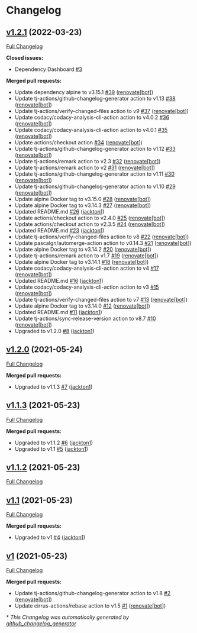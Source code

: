 # Changelog

## [v1.2.1](https://github.com/tj-actions/semver-diff/tree/v1.2.1) (2022-03-23)

[Full Changelog](https://github.com/tj-actions/semver-diff/compare/v1.2.0...v1.2.1)

**Closed issues:**

- Dependency Dashboard [\#3](https://github.com/tj-actions/semver-diff/issues/3)

**Merged pull requests:**

- Update dependency alpine to v3.15.1 [\#39](https://github.com/tj-actions/semver-diff/pull/39) ([renovate[bot]](https://github.com/apps/renovate))
- Update tj-actions/github-changelog-generator action to v1.13 [\#38](https://github.com/tj-actions/semver-diff/pull/38) ([renovate[bot]](https://github.com/apps/renovate))
- Update tj-actions/verify-changed-files action to v9 [\#37](https://github.com/tj-actions/semver-diff/pull/37) ([renovate[bot]](https://github.com/apps/renovate))
- Update codacy/codacy-analysis-cli-action action to v4.0.2 [\#36](https://github.com/tj-actions/semver-diff/pull/36) ([renovate[bot]](https://github.com/apps/renovate))
- Update codacy/codacy-analysis-cli-action action to v4.0.1 [\#35](https://github.com/tj-actions/semver-diff/pull/35) ([renovate[bot]](https://github.com/apps/renovate))
- Update actions/checkout action [\#34](https://github.com/tj-actions/semver-diff/pull/34) ([renovate[bot]](https://github.com/apps/renovate))
- Update tj-actions/github-changelog-generator action to v1.12 [\#33](https://github.com/tj-actions/semver-diff/pull/33) ([renovate[bot]](https://github.com/apps/renovate))
- Update tj-actions/remark action to v2.3 [\#32](https://github.com/tj-actions/semver-diff/pull/32) ([renovate[bot]](https://github.com/apps/renovate))
- Update tj-actions/remark action to v2 [\#31](https://github.com/tj-actions/semver-diff/pull/31) ([renovate[bot]](https://github.com/apps/renovate))
- Update tj-actions/github-changelog-generator action to v1.11 [\#30](https://github.com/tj-actions/semver-diff/pull/30) ([renovate[bot]](https://github.com/apps/renovate))
- Update tj-actions/github-changelog-generator action to v1.10 [\#29](https://github.com/tj-actions/semver-diff/pull/29) ([renovate[bot]](https://github.com/apps/renovate))
- Update alpine Docker tag to v3.15.0 [\#28](https://github.com/tj-actions/semver-diff/pull/28) ([renovate[bot]](https://github.com/apps/renovate))
- Update alpine Docker tag to v3.14.3 [\#27](https://github.com/tj-actions/semver-diff/pull/27) ([renovate[bot]](https://github.com/apps/renovate))
- Updated README.md [\#26](https://github.com/tj-actions/semver-diff/pull/26) ([jackton1](https://github.com/jackton1))
- Update actions/checkout action to v2.4.0 [\#25](https://github.com/tj-actions/semver-diff/pull/25) ([renovate[bot]](https://github.com/apps/renovate))
- Update actions/checkout action to v2.3.5 [\#24](https://github.com/tj-actions/semver-diff/pull/24) ([renovate[bot]](https://github.com/apps/renovate))
- Updated README.md [\#23](https://github.com/tj-actions/semver-diff/pull/23) ([jackton1](https://github.com/jackton1))
- Update tj-actions/verify-changed-files action to v8 [\#22](https://github.com/tj-actions/semver-diff/pull/22) ([renovate[bot]](https://github.com/apps/renovate))
- Update pascalgn/automerge-action action to v0.14.3 [\#21](https://github.com/tj-actions/semver-diff/pull/21) ([renovate[bot]](https://github.com/apps/renovate))
- Update alpine Docker tag to v3.14.2 [\#20](https://github.com/tj-actions/semver-diff/pull/20) ([renovate[bot]](https://github.com/apps/renovate))
- Update tj-actions/remark action to v1.7 [\#19](https://github.com/tj-actions/semver-diff/pull/19) ([renovate[bot]](https://github.com/apps/renovate))
- Update alpine Docker tag to v3.14.1 [\#18](https://github.com/tj-actions/semver-diff/pull/18) ([renovate[bot]](https://github.com/apps/renovate))
- Update codacy/codacy-analysis-cli-action action to v4 [\#17](https://github.com/tj-actions/semver-diff/pull/17) ([renovate[bot]](https://github.com/apps/renovate))
- Updated README.md [\#16](https://github.com/tj-actions/semver-diff/pull/16) ([jackton1](https://github.com/jackton1))
- Update codacy/codacy-analysis-cli-action action to v3 [\#15](https://github.com/tj-actions/semver-diff/pull/15) ([renovate[bot]](https://github.com/apps/renovate))
- Update tj-actions/verify-changed-files action to v7 [\#13](https://github.com/tj-actions/semver-diff/pull/13) ([renovate[bot]](https://github.com/apps/renovate))
- Update alpine Docker tag to v3.14.0 [\#12](https://github.com/tj-actions/semver-diff/pull/12) ([renovate[bot]](https://github.com/apps/renovate))
- Updated README.md [\#11](https://github.com/tj-actions/semver-diff/pull/11) ([jackton1](https://github.com/jackton1))
- Update tj-actions/sync-release-version action to v8.7 [\#10](https://github.com/tj-actions/semver-diff/pull/10) ([renovate[bot]](https://github.com/apps/renovate))
- Upgraded to v1.2.0 [\#8](https://github.com/tj-actions/semver-diff/pull/8) ([jackton1](https://github.com/jackton1))

## [v1.2.0](https://github.com/tj-actions/semver-diff/tree/v1.2.0) (2021-05-24)

[Full Changelog](https://github.com/tj-actions/semver-diff/compare/v1.1.3...v1.2.0)

**Merged pull requests:**

- Upgraded to v1.1.3 [\#7](https://github.com/tj-actions/semver-diff/pull/7) ([jackton1](https://github.com/jackton1))

## [v1.1.3](https://github.com/tj-actions/semver-diff/tree/v1.1.3) (2021-05-23)

[Full Changelog](https://github.com/tj-actions/semver-diff/compare/v1.1.2...v1.1.3)

**Merged pull requests:**

- Upgraded to v1.1.2 [\#6](https://github.com/tj-actions/semver-diff/pull/6) ([jackton1](https://github.com/jackton1))
- Upgraded to v1.1 [\#5](https://github.com/tj-actions/semver-diff/pull/5) ([jackton1](https://github.com/jackton1))

## [v1.1.2](https://github.com/tj-actions/semver-diff/tree/v1.1.2) (2021-05-23)

[Full Changelog](https://github.com/tj-actions/semver-diff/compare/v1.1...v1.1.2)

## [v1.1](https://github.com/tj-actions/semver-diff/tree/v1.1) (2021-05-23)

[Full Changelog](https://github.com/tj-actions/semver-diff/compare/v1...v1.1)

**Merged pull requests:**

- Upgraded to v1 [\#4](https://github.com/tj-actions/semver-diff/pull/4) ([jackton1](https://github.com/jackton1))

## [v1](https://github.com/tj-actions/semver-diff/tree/v1) (2021-05-23)

[Full Changelog](https://github.com/tj-actions/semver-diff/compare/62c0cb90c04f2f7aba4ec0d6ec7f801527c24e03...v1)

**Merged pull requests:**

- Update tj-actions/github-changelog-generator action to v1.8 [\#2](https://github.com/tj-actions/semver-diff/pull/2) ([renovate[bot]](https://github.com/apps/renovate))
- Update cirrus-actions/rebase action to v1.5 [\#1](https://github.com/tj-actions/semver-diff/pull/1) ([renovate[bot]](https://github.com/apps/renovate))



\* *This Changelog was automatically generated by [github_changelog_generator](https://github.com/github-changelog-generator/github-changelog-generator)*
